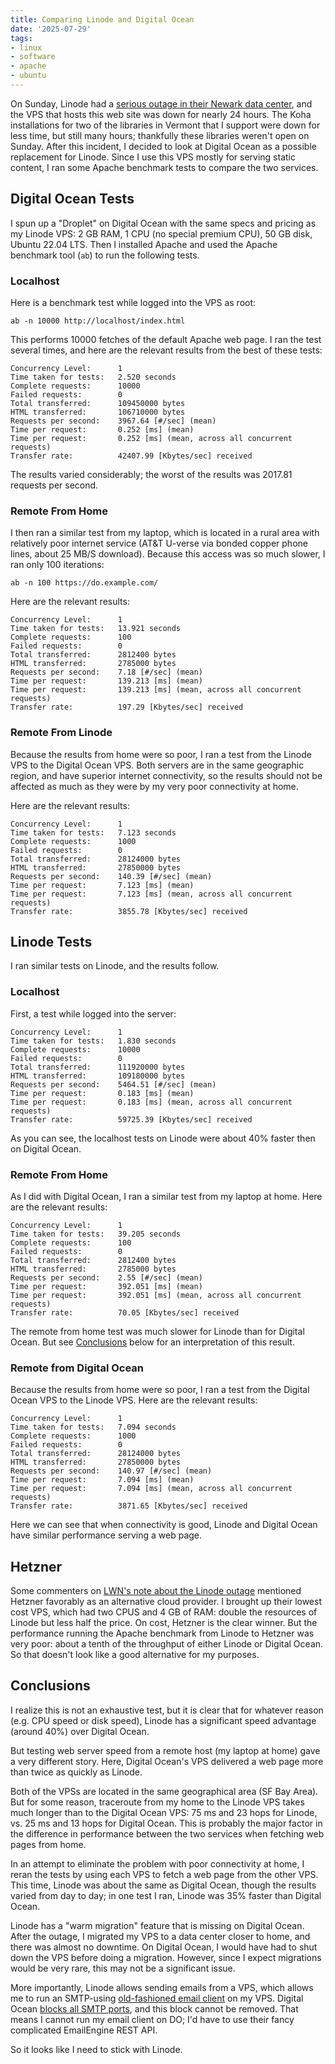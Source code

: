 ```yaml
---
title: Comparing Linode and Digital Ocean
date: '2025-07-29'
tags:
- linux
- software
- apache
- ubuntu
---
```


On Sunday, Linode had a
[serious outage in their Newark data center](https://status.linode.com/incidents/6yw88b0ft94g),
and the VPS that hosts this web site was down for nearly 24 hours.  The Koha installations for
two of the libraries in Vermont that I support were down for less time, but still
many hours; thankfully these libraries weren't open on Sunday.
After this incident, I decided to look at Digital Ocean as a possible replacement
for Linode.  Since I use this VPS mostly for serving static content, I ran
some Apache benchmark tests to compare the two services.

<!--more-->

## Digital Ocean Tests

I spun up a "Droplet" on Digital Ocean with the same specs and pricing as
my Linode VPS: 2 GB RAM, 1 CPU (no special premium CPU), 50 GB disk, 
Ubuntu 22.04 LTS.  Then I installed Apache and used the Apache benchmark
tool (`ab`) to run the following tests.

### Localhost

Here is a benchmark test while logged into the VPS as root:

```
ab -n 10000 http://localhost/index.html
```

This performs 10000 fetches of the default Apache web page.  I ran the test several
times, and here are the relevant results
from the best of these tests:

```
Concurrency Level:      1
Time taken for tests:   2.520 seconds
Complete requests:      10000
Failed requests:        0
Total transferred:      109450000 bytes
HTML transferred:       106710000 bytes
Requests per second:    3967.64 [#/sec] (mean)
Time per request:       0.252 [ms] (mean)
Time per request:       0.252 [ms] (mean, across all concurrent requests)
Transfer rate:          42407.99 [Kbytes/sec] received
```

The results varied considerably; the worst of the results was 2017.81 requests per second.

### Remote From Home

I then ran a similar test from my laptop, which is located in a rural area
with relatively poor internet service (AT&T U-verse via bonded copper phone lines,
about 25 MB/S download).  Because this access was so much slower, I ran only
100 iterations:

```
ab -n 100 https://do.example.com/
```

Here are the relevant results:

```
Concurrency Level:      1
Time taken for tests:   13.921 seconds
Complete requests:      100
Failed requests:        0
Total transferred:      2812400 bytes
HTML transferred:       2785000 bytes
Requests per second:    7.18 [#/sec] (mean)
Time per request:       139.213 [ms] (mean)
Time per request:       139.213 [ms] (mean, across all concurrent requests)
Transfer rate:          197.29 [Kbytes/sec] received
```

### Remote From Linode

Because the results from home were so poor, I ran a test from
the Linode VPS to the Digital Ocean VPS.  Both servers
are in the same geographic region, and have superior internet
connectivity, so the results should not be affected as much
as they were by my very poor connectivity at home.

Here are the relevant results:

```
Concurrency Level:      1
Time taken for tests:   7.123 seconds
Complete requests:      1000
Failed requests:        0
Total transferred:      28124000 bytes
HTML transferred:       27850000 bytes
Requests per second:    140.39 [#/sec] (mean)
Time per request:       7.123 [ms] (mean)
Time per request:       7.123 [ms] (mean, across all concurrent requests)
Transfer rate:          3855.78 [Kbytes/sec] received
```


## Linode Tests

I ran similar tests on Linode, and the results follow.

### Localhost

First, a test while logged into the server:

```
Concurrency Level:      1
Time taken for tests:   1.830 seconds
Complete requests:      10000
Failed requests:        0
Total transferred:      111920000 bytes
HTML transferred:       109180000 bytes
Requests per second:    5464.51 [#/sec] (mean)
Time per request:       0.183 [ms] (mean)
Time per request:       0.183 [ms] (mean, across all concurrent requests)
Transfer rate:          59725.39 [Kbytes/sec] received

```

As you can see, the localhost tests on Linode were about 40% faster
then on Digital Ocean.

### Remote From Home

As I did with Digital Ocean, I ran a similar test from my laptop at home.
Here are the relevant results:

```
Concurrency Level:      1
Time taken for tests:   39.205 seconds
Complete requests:      100
Failed requests:        0
Total transferred:      2812400 bytes
HTML transferred:       2785000 bytes
Requests per second:    2.55 [#/sec] (mean)
Time per request:       392.051 [ms] (mean)
Time per request:       392.051 [ms] (mean, across all concurrent requests)
Transfer rate:          70.05 [Kbytes/sec] received
```

The remote from home test was much slower for Linode than for Digital Ocean.  But
see [Conclusions](#conclusions) below for an interpretation of this result.

### Remote from Digital Ocean

Because the results from home were so poor, I ran a test from
the Digital Ocean VPS to the Linode VPS.  Here are the relevant results:

```
Concurrency Level:      1
Time taken for tests:   7.094 seconds
Complete requests:      1000
Failed requests:        0
Total transferred:      28124000 bytes
HTML transferred:       27850000 bytes
Requests per second:    140.97 [#/sec] (mean)
Time per request:       7.094 [ms] (mean)
Time per request:       7.094 [ms] (mean, across all concurrent requests)
Transfer rate:          3871.65 [Kbytes/sec] received
```

Here we can see that when connectivity is good, Linode and Digital Ocean
have similar performance serving a web page.

## Hetzner

Some commenters on [LWN's note about the Linode outage](https://lwn.net/Articles/1031536/)
mentioned Hetzner favorably as an alternative cloud provider.  I brought up
their lowest cost VPS, which had two CPUS and 4 GB of
RAM: double the resources of Linode but less half the price.
On cost, Hetzner is the clear winner.  But the performance running the
Apache benchmark from Linode to Hetzner was very poor: about a tenth of the throughput
of either Linode or Digital Ocean.  So that doesn't look like a good alternative
for my purposes.

## Conclusions

I realize this is not an exhaustive test, but it is clear
that for whatever reason (e.g. CPU speed or disk speed), Linode has
a significant speed advantage (around 40%) over Digital Ocean.

But testing web server speed from a remote host (my laptop at home) gave
a very different story.  Here, Digital Ocean's VPS delivered a web 
page more than twice as quickly as Linode.

Both of the VPSs are located in the same geographical area (SF Bay
Area).  But for some reason, traceroute from my home to the Linode VPS
takes much longer than to the Digital Ocean VPS: 75 ms and 23 hops for Linode, vs.
25 ms and 13 hops for Digital Ocean.
This is probably the major factor
in the difference in performance between the two services when fetching
web pages from home.

In an attempt to eliminate the problem with poor connectivity at home, I reran
the tests by using each VPS to fetch a web page from the other VPS.
This time, Linode was about the same as Digital Ocean, though the results
varied from day to day; in one test I ran, Linode was 35% faster than Digital Ocean.

Linode has a "warm migration" feature that is missing on Digital Ocean.
After the outage, I migrated my VPS to a data
center closer to home, and there was almost no downtime.  On Digital Ocean,
I would have had to shut down the VPS before doing a migration.
However, since I expect migrations would be very rare, this may
not be a significant issue.

More importantly, Linode allows sending emails from a VPS, which allows me
to run an SMTP-using [old-fashioned email client](https://www.bloovis.com/fossil/home/marka/fossils/csup/doc/trunk/www/index.md)
on my VPS.
Digital Ocean [blocks all SMTP ports](https://docs.digitalocean.com/support/why-is-smtp-blocked/),
and this block cannot be removed.  That means I cannot run my email client
on DO; I'd have to use their fancy complicated EmailEngine
REST API.

So it looks like I need to stick with Linode.
